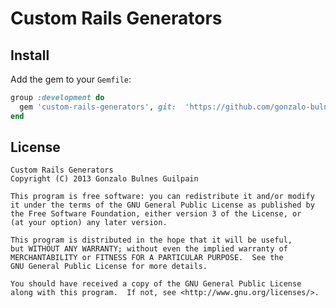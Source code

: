 Custom Rails Generators
=======================

Install
-------

Add the gem to your `Gemfile`:
```ruby
group :development do
  gem 'custom-rails-generators', git:  'https://github.com/gonzalo-bulnes/custom-rails-generators.git'
end
```

License
-------

    Custom Rails Generators
    Copyright (C) 2013 Gonzalo Bulnes Guilpain

    This program is free software: you can redistribute it and/or modify
    it under the terms of the GNU General Public License as published by
    the Free Software Foundation, either version 3 of the License, or
    (at your option) any later version.

    This program is distributed in the hope that it will be useful,
    but WITHOUT ANY WARRANTY; without even the implied warranty of
    MERCHANTABILITY or FITNESS FOR A PARTICULAR PURPOSE.  See the
    GNU General Public License for more details.

    You should have received a copy of the GNU General Public License
    along with this program.  If not, see <http://www.gnu.org/licenses/>.
